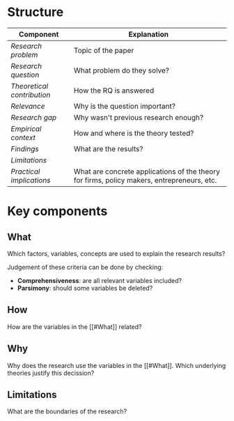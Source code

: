 # Structure
| Component | Explanation |
| ---- | ---- |
| *Research problem* | Topic of the paper |
| *Research question* | What problem do they solve? |
| *Theoretical contribution* | How the RQ is answered |
| *Relevance* | Why is the question important? |
| *Research gap* | Why wasn't previous research enough? |
| *Empirical context* | How and where is the theory tested? |
| *Findings* | What are the results? |
| *Limitations* |  |
| *Practical implications* | What are concrete applications of the theory for firms, policy makers, entrepreneurs, etc. |
# Key components
## What
Which factors, variables, concepts are used to explain the research results? 

Judgement of these criteria can be done by checking:
- **Comprehensiveness**: are all relevant variables included?
- **Parsimony**: should some variables be deleted?
## How
How are the variables in the [[#What]] related?
## Why
Why does the research use the variables in the [[#What]]. Which underlying theories justify this decission?
## Limitations
What are the boundaries of the research?